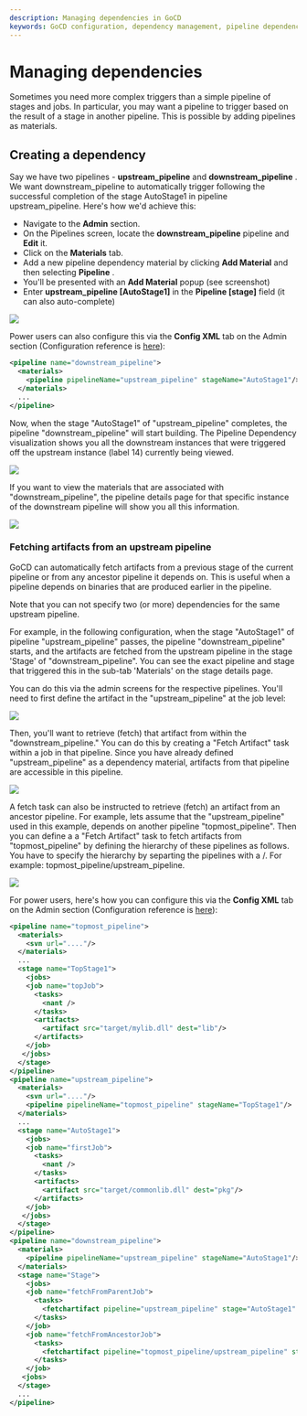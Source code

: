 ```yaml
---
description: Managing dependencies in GoCD
keywords: GoCD configuration, dependency management, pipeline dependencies, pipelines as materials, upstream pipeline, downstream pipeline
---
```


# Managing dependencies

Sometimes you need more complex triggers than a simple pipeline of stages and jobs. In particular, you may want a pipeline to trigger based on the result of a stage in another pipeline. This is possible by adding pipelines as materials.

## Creating a dependency

Say we have two pipelines - **upstream\_pipeline** and **downstream\_pipeline** . We want downstream\_pipeline to automatically trigger following the successful completion of the stage AutoStage1 in pipeline upstream\_pipeline. Here's how we'd achieve this:

-   Navigate to the **Admin** section.
-   On the Pipelines screen, locate the **downstream\_pipeline**    pipeline and **Edit** it.
-   Click on the **Materials** tab.
-   Add a new pipeline dependency material by clicking **Add Material** and then selecting **Pipeline** .
-   You'll be presented with an **Add Material** popup (see screenshot)
-   Enter **upstream\_pipeline [AutoStage1]** in the **Pipeline [stage]** field (it can also auto-complete)

![](../../images/pipeline_add_material.png)

Power users can also configure this via the **Config XML** tab on the Admin section (Configuration reference is [here](../../configuration/configuration_reference.md)):

```xml
<pipeline name="downstream_pipeline">
  <materials>
    <pipeline pipelineName="upstream_pipeline" stageName="AutoStage1"/>
  </materials>
  ...
</pipeline>

```

Now, when the stage "AutoStage1" of "upstream\_pipeline" completes, the pipeline "downstream\_pipeline" will start building. The Pipeline Dependency visualization shows you all the downstream instances that were triggered off the upstream instance (label 14) currently being viewed.

![](../../images/dependent_build.png)

If you want to view the materials that are associated with "downstream\_pipeline", the pipeline details page for that specific instance of the downstream pipeline will show you all this information.

![](../../images/downstream_pipeline.png)

### Fetching artifacts from an upstream pipeline

GoCD can automatically fetch artifacts from a previous stage of the current pipeline or from any ancestor pipeline it depends on. This is useful when a pipeline depends on binaries that are produced earlier in the pipeline.

Note that you can not specify two (or more) dependencies for the same upstream pipeline.

For example, in the following configuration, when the stage "AutoStage1" of pipeline "upstream\_pipeline" passes, the pipeline "downstream\_pipeline" starts, and the artifacts are fetched from the upstream pipeline in the stage 'Stage' of "downstream\_pipeline". You can see the exact pipeline and stage that triggered this in the sub-tab 'Materials' on the stage details page.

You can do this via the admin screens for the respective pipelines. You'll need to first define the artifact in the "upstream\_pipeline" at the job level:

![](../../images/job_artifacts.png)

Then, you'll want to retrieve (fetch) that artifact from within the "downstream\_pipeline." You can do this by creating a "Fetch Artifact" task within a job in that pipeline. Since you have already defined "upstream\_pipeline" as a dependency material, artifacts from that pipeline are accessible in this pipeline.

![](../../images/task_fetch_artifact.png)

A fetch task can also be instructed to retrieve (fetch) an artifact from an ancestor pipeline. For example, lets assume that the "upstream\_pipeline" used in this example, depends on another pipeline "topmost\_pipeline". Then you can define a a "Fetch Artifact" task to fetch artifacts from "topmost\_pipeline" by defining the hierarchy of these pipelines as follows. You have to specify the hierarchy by separting the pipelines with a /. For example: topmost\_pipeline/upstream\_pipeline.

![](../../images/task_fetch_artifact_ancestor.png)

For power users, here's how you can configure this via the **Config XML** tab on the Admin section (Configuration reference is [here](../../configuration/configuration_reference.md)):

```xml
<pipeline name="topmost_pipeline">
  <materials>
    <svn url="...."/>
  </materials>
  ...
  <stage name="TopStage1">
    <jobs>
    <job name="topJob">
      <tasks>
        <nant />
      </tasks>
      <artifacts>
        <artifact src="target/mylib.dll" dest="lib"/>
      </artifacts>
    </job>
   </jobs>
  </stage>
</pipeline>
<pipeline name="upstream_pipeline">
  <materials>
    <svn url="...."/>
    <pipeline pipelineName="topmost_pipeline" stageName="TopStage1"/>
  </materials>
  ...
  <stage name="AutoStage1">
    <jobs>
    <job name="firstJob">
      <tasks>
        <nant />
      </tasks>
      <artifacts>
        <artifact src="target/commonlib.dll" dest="pkg"/>
      </artifacts>
    </job>
   </jobs>
  </stage>
</pipeline>
<pipeline name="downstream_pipeline">
  <materials>
    <pipeline pipelineName="upstream_pipeline" stageName="AutoStage1"/>
  </materials>
  <stage name="Stage">
    <jobs>
    <job name="fetchFromParentJob">
      <tasks>
        <fetchartifact pipeline="upstream_pipeline" stage="AutoStage1" job="firstJob" srcfile="pkg/commonlib.dll" dest="libs"/>
      </tasks>
    </job>
    <job name="fetchFromAncestorJob">
      <tasks>
        <fetchartifact pipeline="topmost_pipeline/upstream_pipeline" stage="TopStage1" job="topJob" srcfile="lib/mylib.dll" dest="libs"/>
      </tasks>
    </job>
   <jobs>
  </stage>
  ...
</pipeline>

```

